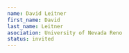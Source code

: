 ```yaml
---
name: David Leitner
first_name: David 
last_name: Leitner
asociation: University of Nevada Reno
status: invited
---
```

